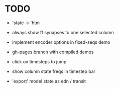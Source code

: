 # TODO

* 'state -> 'htm

* always show ff synapses to one selected column

* implement encoder options in fixed-seqs demo

* gh-pages branch with compiled demos

* click on timesteps to jump

* show column state freqs in timestep bar

* 'export' model state as edn / transit
